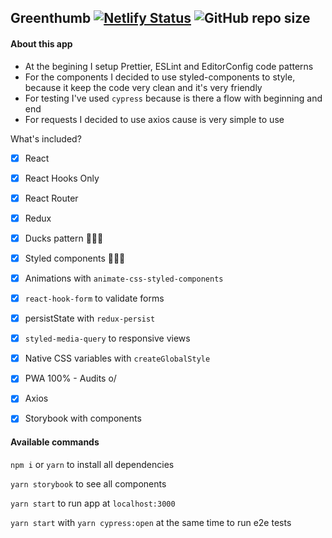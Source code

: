 ## Greenthumb [![Netlify Status](https://api.netlify.com/api/v1/badges/3f8cb9cc-2d6e-4a96-8a43-6033a791d7bb/deploy-status)](https://app.netlify.com/sites/emunhoz-greenthumb/deploys) ![GitHub repo size](https://img.shields.io/github/repo-size/emunhoz/greenthumb?style=sociall)

#### About this app
- At the begining I setup Prettier, ESLint and EditorConfig code patterns
- For the components I decided to use styled-components to style, because it keep the code very clean and it's very friendly
- For testing I've used `cypress` because is there a flow with beginning and end
- For requests I decided to use axios cause is very simple to use

What's included?

- [x] React
- [x] React Hooks Only
- [x] React Router
- [x] Redux
- [x] Ducks pattern 🦆🦆🦆
- [x] Styled components 💅💅💅
- [x] Animations with `animate-css-styled-components`
- [x] `react-hook-form` to validate forms
- [x] persistState with `redux-persist`
- [x] `styled-media-query` to responsive views
- [x] Native CSS variables with `createGlobalStyle`
- [x] PWA 100% - Audits o/
- [x] Axios
- [x] Storybook with components


#### Available commands
`npm i` or `yarn` to install all dependencies

`yarn storybook` to see all components

`yarn start` to run app at `localhost:3000`

`yarn start` with `yarn cypress:open` at the same time to run e2e tests
